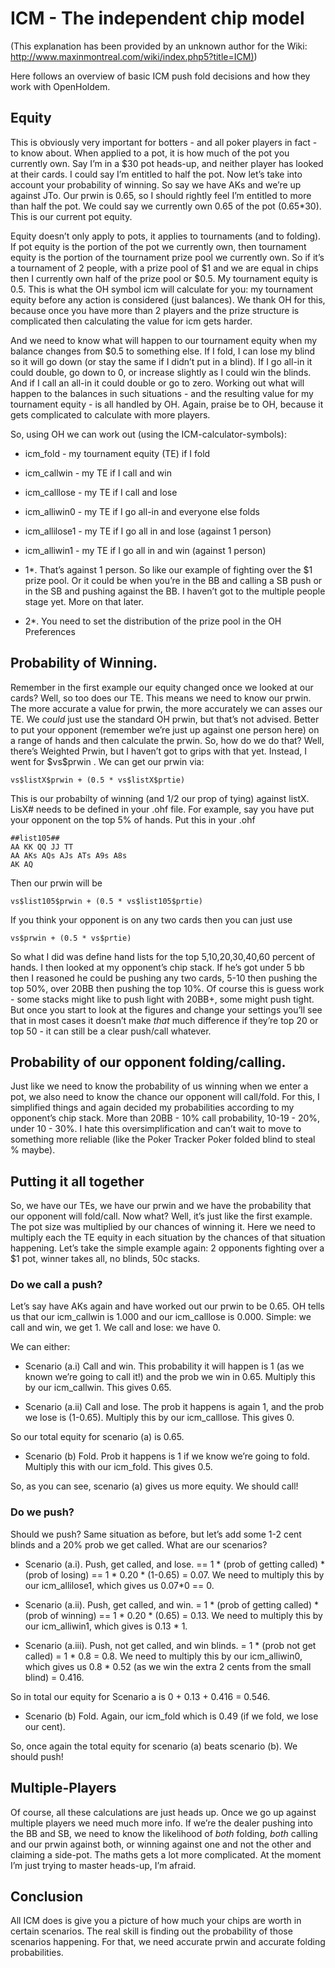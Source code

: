 # ICM - The independent chip model

(This explanation has been provided by an unknown author for the Wiki:
<http://www.maxinmontreal.com/wiki/index.php5?title=ICM)>)

Here follows an overview of basic ICM push fold decisions and how they
work with OpenHoldem.

## Equity

This is obviously very important for botters - and all poker players in
fact - to know about. When applied to a pot, it is how much of the pot
you currently own. Say I’m in a \$30 pot heads-up, and neither player
has looked at their cards. I could say I’m entitled to half the pot. Now
let’s take into account your probability of winning. So say we have AKs
and we’re up against JTo. Our prwin is 0.65, so I should rightly feel
I’m entitled to more than half the pot. We could say we currently own
0.65 of the pot (0.65\*30). This is our current pot equity.

Equity doesn’t only apply to pots, it applies to tournaments (and to
folding). If pot equity is the portion of the pot we currently own, then
tournament equity is the portion of the tournament prize pool we
currently own. So if it’s a tournament of 2 people, with a prize pool of
\$1 and we are equal in chips then I currently own half of the prize
pool or \$0.5. My tournament equity is 0.5. This is what the OH symbol
icm will calculate for you: my tournament equity before any action is
considered (just balances). We thank OH for this, because once you have
more than 2 players and the prize structure is complicated then
calculating the value for icm gets harder.

And we need to know what will happen to our tournament equity when my
balance changes from \$0.5 to something else. If I fold, I can lose my
blind so it will go down (or stay the same if I didn’t put in a blind).
If I go all-in it could double, go down to 0, or increase slightly as I
could win the blinds. And if I call an all-in it could double or go to
zero. Working out what will happen to the balances in such situations -
and the resulting value for my tournament equity - is all handled by OH.
Again, praise be to OH, because it gets complicated to calculate with
more players.

So, using OH we can work out (using the ICM-calculator-symbols):

- icm_fold - my tournament equity (TE) if I fold

- icm_callwin - my TE if I call and win

- icm_calllose - my TE if I call and lose

- icm_alliwin0 - my TE if I go all-in and everyone else folds

- icm_allilose1 - my TE if I go all in and lose (against 1 person)

- icm_alliwin1 - my TE if I go all in and win (against 1 person)

<div class="rem">

* 1*. That’s against 1 person. So like our example of fighting over the
\$1 prize pool. Or it could be when you’re in the BB and calling a SB
push or in the SB and pushing against the BB. I haven’t got to the
multiple people stage yet. More on that later.

</div>

<div class="rem">

* 2*. You need to set the distribution of the prize pool in the OH
Preferences

</div>

## Probability of Winning.

Remember in the first example our equity changed once we looked at our
cards? Well, so too does our TE. This means we need to know our prwin.
The more accurate a value for prwin, the more accurately we can asses
our TE. We *could* just use the standard OH prwin, but that’s not
advised. Better to put your opponent (remember we’re just up against one
person here) on a range of hands and then calculate the prwin. So, how
do we do that? Well, there’s Weighted Prwin, but I haven’t got to grips
with that yet. Instead, I went for \$vs\$prwin . We can get our prwin
via:

    vs$listX$prwin + (0.5 * vs$listX$prtie)

This is our probabilty of winning (and 1/2 our prop of tying) against
listX. LisX# needs to be defined in your .ohf file. For example, say you
have put your opponent on the top 5% of hands. Put this in your .ohf

    ##list105##
    AA KK QQ JJ TT
    AA AKs AQs AJs ATs A9s A8s
    AK AQ

Then our prwin will be

    vs$list105$prwin + (0.5 * vs$list105$prtie)

If you think your opponent is on any two cards then you can just use

    vs$prwin + (0.5 * vs$prtie)

So what I did was define hand lists for the top 5,10,20,30,40,60 percent
of hands. I then looked at my opponent’s chip stack. If he’s got under 5
bb then I reasoned he could be pushing any two cards, 5-10 then pushing
the top 50%, over 20BB then pushing the top 10%. Of course this is guess
work - some stacks might like to push light with 20BB+, some might push
tight. But once you start to look at the figures and change your
settings you’ll see that in most cases it doesn’t make *that* much
difference if they’re top 20 or top 50 - it can still be a clear
push/call whatever.

## Probability of our opponent folding/calling. 

Just like we need to know the probability of us winning when we enter a
pot, we also need to know the chance our opponent will call/fold. For
this, I simplified things and again decided my probabilities according
to my opponent’s chip stack. More than 20BB - 10% call probability,
10-19 - 20%, under 10 - 30%. I hate this oversimplification and can’t
wait to move to something more reliable (like the Poker Tracker Poker
folded blind to steal % maybe).

## Putting it all together

So, we have our TEs, we have our prwin and we have the probability that
our opponent will fold/call. Now what? Well, it’s just like the first
example. The pot size was multiplied by our chances of winning it. Here
we need to multiply each the TE equity in each situation by the chances
of that situation happening. Let’s take the simple example again: 2
opponents fighting over a \$1 pot, winner takes all, no blinds, 50c
stacks.

### Do we call a push?

Let’s say have AKs again and have worked out our prwin to be 0.65. OH
tells us that our icm_callwin is 1.000 and our icm_calllose is 0.000.
Simple: we call and win, we get 1. We call and lose: we have 0.

We can either:

- Scenario (a.i) Call and win. This probability it will happen is 1 (as
  we known we’re going to call it!) and the prob we win in 0.65.
  Multiply this by our icm_callwin. This gives 0.65.

- Scenario (a.ii) Call and lose. The prob it happens is again 1, and the
  prob we lose is (1-0.65). Multiply this by our icm_calllose. This
  gives 0.

So our total equity for scenario (a) is 0.65.

- Scenario (b) Fold. Prob it happens is 1 if we know we’re going to
  fold. Multiply this with our icm_fold. This gives 0.5.

So, as you can see, scenario (a) gives us more equity. We should call!

### Do we push?

Should we push? Same situation as before, but let’s add some 1-2 cent
blinds and a 20% prob we get called. What are our scenarios?

- Scenario (a.i). Push, get called, and lose. == 1 \* (prob of getting
  called) \* (prob of losing) == 1 \* 0.20 \* (1-0.65) = 0.07. We need
  to multiply this by our icm_allilose1, which gives us 0.07\*0 == 0.

- Scenario (a.ii). Push, get called, and win. = 1 \* (prob of getting
  called) \* (prob of winning) == 1 \* 0.20 \* (0.65) = 0.13. We need to
  multiply this by our icm_alliwin1, which gives is 0.13 \* 1.

- Scenario (a.iii). Push, not get called, and win blinds. = 1 \* (prob
  not get called) = 1 \* 0.8 = 0.8. We need to multiply this by our
  icm_alliwin0, which gives us 0.8 \* 0.52 (as we win the extra 2 cents
  from the small blind) = 0.416.

So in total our equity for Scenario a is 0 + 0.13 + 0.416 = 0.546.

- Scenario (b) Fold. Again, our icm_fold which is 0.49 (if we fold, we
  lose our cent).

So, once again the total equity for scenario (a) beats scenario (b). We
should push!

## Multiple-Players

Of course, all these calculations are just heads up. Once we go up
against multiple players we need much more info. If we’re the dealer
pushing into the BB and SB, we need to know the likelihood of *both*
folding, *both* calling and our prwin against both, or winning against
one and not the other and claiming a side-pot. The maths gets a lot more
complicated. At the moment I’m just trying to master heads-up, I’m
afraid.

## Conclusion 

All ICM does is give you a picture of how much your chips are worth in
certain scenarios. The real skill is finding out the probability of
those scenarios happening. For that, we need accurate prwin and accurate
folding probabilities.
